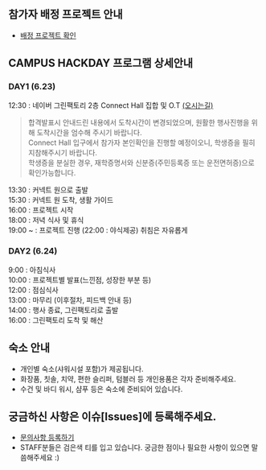 ## 참가자 배정 프로젝트 안내
- [배정 프로젝트 확인](https://github.com/NAVER-CAMPUS-HACKDAY/common/wiki/%EC%B0%B8%EA%B0%80%EC%9E%90-%EB%B0%B0%EC%A0%95-%ED%94%84%EB%A1%9C%EC%A0%9D%ED%8A%B8-%EC%95%88%EB%82%B4)

## CAMPUS HACKDAY 프로그램 상세안내

### DAY1 (6.23)
12:30 : 네이버 그린팩토리 2층 Connect Hall 집합 및 O.T [(오시는길)](http://www.navercorp.com/ko/company/contact.nhn)
> 합격발표시 안내드린 내용에서 도착시간이 변경되었으며, 원활한 행사진행을 위해 도착시간을 엄수해 주시기 바랍니다.<br/>
> Connect Hall 입구에서 참가자 본인확인을 진행할 예정이오니, 학생증을 필히 지참해주시기  바랍니다.<br/>
> 학생증을 분실한 경우, 재학증명서와 신분증(주민등록증 또는 운전면허증)으로 확인가능합니다.<br/>

13:30 : 커넥트 원으로 출발 <br/>
15:30 : 커넥트 원 도착, 생활 가이드<br/>
16:00 : 프로젝트 시작<br/>
18:00 : 저녁 식사 및 휴식<br/>
19:00 ~ : 프로젝트 진행 (22:00 : 야식제공) 취침은 자유롭게<br/>

### DAY2 (6.24)
9:00 : 아침식사<br/>
10:00 : 프로젝트별 발표(느낀점, 성장한 부분 등)<br/>
12:00 : 점심식사<br/>
13:00 : 마무리 (이후절차, 피드백 안내 등)<br/>
14:00 : 행사 종료, 그린팩토리로 출발<br/>
16:00 : 그린팩토리 도착 및 해산<br/>

## 숙소 안내
- 개인별 숙소(샤워시설 포함)가 제공됩니다.<br/>
- 화장품, 칫솔, 치약, 편한 슬리퍼, 텀블러 등 개인용품은 각자 준비해주세요.<br/>
- 수건 및 바디 워시, 샴푸 등은 숙소에 준비되어 있습니다.<br/>

## 궁금하신 사항은 이슈[Issues]에 등록해주세요.
- [문의사항 등록하기](https://github.com/NAVER-CAMPUS-HACKDAY/common/issues)<br/>
- STAFF분들은 검은색 티를 입고 있습니다. 궁금한 점이나 필요한 사항이 있으면 말씀해주세요 :)
